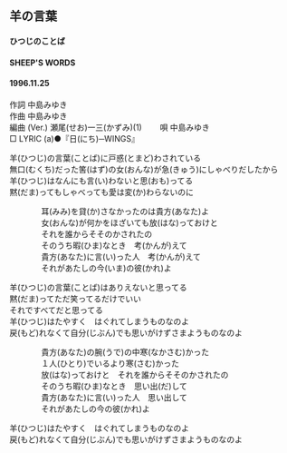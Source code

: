 ## 羊の言葉
#### ひつじのことば
#### SHEEP'S WORDS
#### 1996.11.25 


作詞     中島みゆき　　　　　   
作曲      中島みゆき  　　　   
編曲 (Ver.) 瀬尾(せお)一三(かずみ)(1)　　
唄     中島みゆき    
□ LYRIC (a)●『日(にち)─WINGS』   
   
羊(ひつじ)の言葉(ことば)に戸惑(とまど)わされている   
無口(むくち)だった筈(はず)の女(おんな)が急(きゅう)にしゃべりだしたから   
羊(ひつじ)はなんにも言(い)わないと思(おも)ってる   
黙(だま)ってもしゃべっても愛は変(か)わらないのに   
   
　　　　耳(みみ)を貸(か)さなかったのは貴方(あなた)よ   
　　　　女(おんな)が何かをほざいても放(はな)っておけと   
　　　　それを誰からそそのかされたの   
　　　　そのうち暇(ひま)なとき　考(かんが)えて   
　　　　貴方(あなた)に言(い)った人　考(かんが)えて   
　　　　それがあたしの今(いま)の彼(かれ)よ   
   
羊(ひつじ)の言葉(ことば)はありえないと思ってる   
黙(だま)ってただ笑ってるだけでいい   
それですべてだと思ってる   
羊(ひつじ)はたやすく　はぐれてしまうものなのよ   
戻(もど)れなくて自分(じぶん)でも思いがけずさまようものなのよ   
   
　　　　貴方(あなた)の腕(うで)の中寒(なかさむ)かった   
　　　　１人(ひとり)でいるより寒(さむ)かった   
　　　　放(はな)っておけと　それを誰からそそのかされたの   
　　　　そのうち暇(ひま)なとき　思い出(だ)して   
　　　　貴方(あなた)に言(い)った人　思い出して   
　　　　それがあたしの今の彼(かれ)よ   
   
羊(ひつじ)はたやすく　はぐれてしまうものなのよ   
戻(もど)れなくて自分(じぶん)でも思いがけずさまようものなのよ   